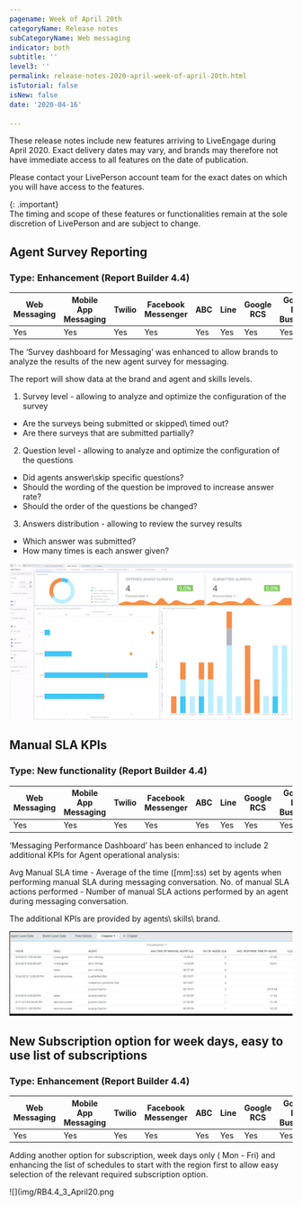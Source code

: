 ```yaml
---
pagename: Week of April 20th
categoryName: Release notes
subCategoryName: Web messaging
indicator: both
subtitle: ''
level3: ''
permalink: release-notes-2020-april-week-of-april-20th.html
isTutorial: false
isNew: false
date: '2020-04-16'

---
```


These release notes include new features arriving to LiveEngage during April 2020. Exact delivery dates may vary, and brands may therefore not have immediate access to all features on the date of publication.

Please contact your LivePerson account team for the exact dates on which you will have access to the features.

{: .important}  
The timing and scope of these features or functionalities remain at the sole discretion of LivePerson and are subject to change.

## Agent Survey Reporting
### Type: Enhancement (Report Builder 4.4)

<div class="tablecontainer">
<table class="releasenotes">
<thead>
<tr class="categoryrow">
<th>Web Messaging</th>
<th>Mobile App Messaging</th>
<th>Twilio</th>
<th>Facebook Messenger</th>
<th>ABC</th>
<th>Line</th>
<th>Google RCS</th>
<th>Google My Business</th>
<th>WhatsApp Business</th>
<th>CM</th>
<th>WeChat</th>
<th>Chat</th>
</tr>
</thead>
<tbody>
<tr>
<td>Yes</td>
<td>Yes</td>
<td>Yes</td>
<td>Yes</td>
<td>Yes</td>
<td>Yes</td>
<td>Yes</td>
<td>Yes</td>
<td>Yes</td>
<td>Yes</td>
<td>Yes</td>
<td>No</td>
</tr>
</tbody>
</table>
</div>

The ‘Survey dashboard for Messaging’ was enhanced to allow brands to analyze the results of the new agent survey for messaging.

The report will show data at the brand and agent and skills levels.
1. Survey level - allowing to analyze and optimize the configuration of the survey
* Are the surveys being submitted or skipped\ timed out?
* Are there surveys that are submitted partially?
2. Question level - allowing to analyze and optimize the configuration of the questions
* Did agents answer\skip specific questions? 
* Should the wording of the question be improved to increase answer rate?
* Should the order of the questions be changed?  
3. Answers distribution - allowing to review the survey results
* Which answer was submitted? 
* How many times is each answer given? 

![](img/RB4.4_1_April20.png)

## Manual SLA KPIs
### Type: New functionality (Report Builder 4.4)

<div class="tablecontainer">
<table class="releasenotes">
<thead>
<tr class="categoryrow">
<th>Web Messaging</th>
<th>Mobile App Messaging</th>
<th>Twilio</th>
<th>Facebook Messenger</th>
<th>ABC</th>
<th>Line</th>
<th>Google RCS</th>
<th>Google My Business</th>
<th>WhatsApp Business</th>
<th>CM</th>
<th>WeChat</th>
<th>Chat</th>
</tr>
</thead>
<tbody>
<tr>
<td>Yes</td>
<td>Yes</td>
<td>Yes</td>
<td>Yes</td>
<td>Yes</td>
<td>Yes</td>
<td>Yes</td>
<td>Yes</td>
<td>Yes</td>
<td>Yes</td>
<td>Yes</td>
<td>No</td>
</tr>
</tbody>
</table>
</div>

‘Messaging Performance Dashboard’ has been enhanced to include 2 additional KPIs for Agent operational analysis:

Avg Manual SLA time - Average of the time ([mm]:ss) set by agents when performing manual SLA during messaging conversation.
No. of manual SLA actions performed - Number of manual SLA actions performed by an agent  during messaging conversation.

The additional KPIs are provided by agents\ skills\ brand.

![](img/RB4.4_2_April20th.png)

## New Subscription option for week days, easy to use list of subscriptions
### Type: Enhancement (Report Builder 4.4)

<div class="tablecontainer">
<table class="releasenotes">
<thead>
<tr class="categoryrow">
<th>Web Messaging</th>
<th>Mobile App Messaging</th>
<th>Twilio</th>
<th>Facebook Messenger</th>
<th>ABC</th>
<th>Line</th>
<th>Google RCS</th>
<th>Google My Business</th>
<th>WhatsApp Business</th>
<th>CM</th>
<th>WeChat</th>
<th>Chat</th>
</tr>
</thead>
<tbody>
<tr>
<td>Yes</td>
<td>Yes</td>
<td>Yes</td>
<td>Yes</td>
<td>Yes</td>
<td>Yes</td>
<td>Yes</td>
<td>Yes</td>
<td>Yes</td>
<td>Yes</td>
<td>Yes</td>
<td>Yes</td>
</tr>
</tbody>
</table>
</div>

Adding another option for subscription, week days only ( Mon - Fri) and enhancing the list of schedules to start with the region first to allow easy selection of the relevant required subscription option.

![](img/RB4.4_3_April20.png
